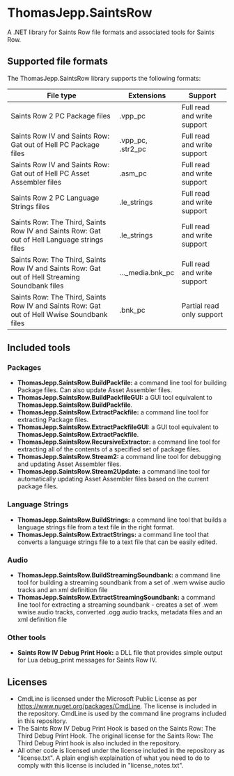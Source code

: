 # ThomasJepp.SaintsRow
A .NET library for Saints Row file formats and associated tools for Saints Row.

## Supported file formats
The ThomasJepp.SaintsRow library supports the following formats:

| File type | Extensions | Support |
|-----------|------------|---------|
| Saints Row 2 PC Package files | .vpp_pc | Full read and write support |
| Saints Row IV and Saints Row: Gat out of Hell PC Package files | .vpp_pc, .str2_pc | Full read and write support |
| Saints Row IV and Saints Row: Gat out of Hell PC Asset Assembler files | .asm_pc | Full read and write support |
| Saints Row 2 PC Language Strings files | .le_strings | Full read and write support |
| Saints Row: The Third, Saints Row IV and Saints Row: Gat out of Hell Language strings files | .le_strings | Full read and write support |
| Saints Row: The Third, Saints Row IV and Saints Row: Gat out of Hell Streaming Soundbank files | ..._media.bnk_pc | Full read and write support |
| Saints Row: The Third, Saints Row IV and Saints Row: Gat out of Hell Wwise Soundbank files | .bnk_pc | Partial read only support |

## Included tools
### Packages
 - **ThomasJepp.SaintsRow.BuildPackfile:** a command line tool for building Package files. Can also update Asset Assembler files.
 - **ThomasJepp.SaintsRow.BuildPackfileGUI:** a GUI tool equivalent to **ThomasJepp.SaintsRow.BuildPackfile**.
 - **ThomasJepp.SaintsRow.ExtractPackfile:** a command line tool for extracting Package files.
 - **ThomasJepp.SaintsRow.ExtractPackfileGUI:** a GUI tool equivalent to **ThomasJepp.SaintsRow.ExtractPackfile**.
 - **ThomasJepp.SaintsRow.RecursiveExtractor:** a command line tool for extracting all of the contents of a specified set of package files.
 - **ThomasJepp.SaintsRow.Stream2:** a command line tool for debugging and updating Asset Assembler files.
 - **ThomasJepp.SaintsRow.Stream2Update:** a command line tool for automatically updating Asset Assembler files based on the current package files.
 
### Language Strings
 - **ThomasJepp.SaintsRow.BuildStrings:** a command line tool that builds a language strings file from a text file in the right format.
 - **ThomasJepp.SaintsRow.ExtractStrings:** a command line tool that converts a language strings file to a text file that can be easily edited.

### Audio
 - **ThomasJepp.SaintsRow.BuildStreamingSoundbank:** a command line tool for building a streaming soundbank from a set of .wem wwise audio tracks and an xml definition file
 - **ThomasJepp.SaintsRow.ExtractStreamingSoundbank:** a command line tool for extracting a streaming soundbank - creates a set of .wem wwise audio tracks, converted .ogg audio tracks, metadata files and an xml definition file

### Other tools
 - **Saints Row IV Debug Print Hook:** a DLL file that provides simple output for Lua debug_print messages for Saints Row IV.

## Licenses
 - CmdLine is licensed under the Microsoft Public License as per https://www.nuget.org/packages/CmdLine. The license is included in the repository. CmdLine is used by the command line programs included in this repository.
 - The Saints Row IV Debug Print Hook is based on the Saints Row: The Third Debug Print Hook. The original license for the Saints Row: The Third Debug Print hook is also included in the repository.
 - All other code is licensed under the license included in the repository as "license.txt". A plain english explaination of what you need to do to comply with this license is included in "license_notes.txt".
